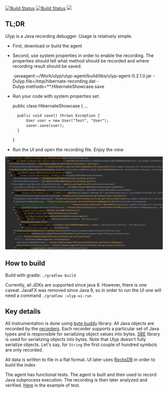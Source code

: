 [![Build Status](https://travis-ci.com/0xaa4eb/ulyp.svg?branch=master)](https://travis-ci.com/0xaa4eb/ulyp)
[![Build Status](https://circleci.com/gh/0xaa4eb/ulyp/tree/master.svg?style=svg)](https://circleci.com/gh/0xaa4eb/ulyp/tree/master)
[![](https://tokei.rs/b1/github/0xaa4eb/ulyp)](https://github.com/0xaa4eb/ulyp)

## TL;DR

Ulyp is a Java recording debugger. Usage is relatively simple.

* First, download or build the agent
* Second, use system properties in order to enable the recording. The properties should tell what method should be recorded and where recording result should be saved.
    

    -javaagent:~/Work/ulyp/ulyp-agent/build/libs/ulyp-agent-0.2.1.0.jar
    -Dulyp.file=/tmp/hibernate-recording.dat
    -Dulyp.methods=**.HibernateShowcase.save

* Run your code with system properties set.


    public class HibernateShowcase {
        ...

        public void save() throws Exception {
            User user = new User("Test", "User");
            saver.save(user);
        }
    }

* Run the UI and open the recording file. Enjoy the view

![Ulyp UI](https://github.com/0xaa4eb/ulyp/blob/master/images/hibernate.png)

## How to build

Build with gradle:
    `./gradlew build`

Currently, all JDKs are supported since java 8. However, there is one caveat. JavaFX was removed since Java 9, so in order to run the UI one will need a command `./gradlew :ulyp-ui:run`

## Key details

All instrumentation is done using [byte buddy](https://github.com/raphw/byte-buddy) library. 
All Java objects are recorded by the [recorders](https://github.com/0xaa4eb/ulyp/tree/master/ulyp-common/src/main/java/com/ulyp/core/recorders). 
Each recorder supports a particular set of Java types and is responsible for serializing object 
values into bytes. [SBE](https://github.com/real-logic/simple-binary-encoding) library is used for serializing objects into bytes.
Note that Ulyp doesn't fully serialize objects. Let's say, for `String` the first couple of hundred symbols are only recorded. 


All data is written to file in a flat format. UI later uses [RocksDB](https://github.com/facebook/rocksdb) in order to build the index


The agent has functional tests. The agent is built and then used to record Java subprocess execution. 
The recording is then later analyzed and verified. [Here](https://github.com/0xaa4eb/ulyp/blob/master/ulyp-agent-tests/src/test/java/com/agent/tests/recorders/CharRecorderTest.java) is the example of test. 